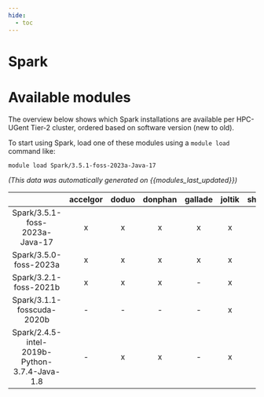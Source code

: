 ```yaml
---
hide:
  - toc
---
```


Spark
=====

# Available modules


The overview below shows which Spark installations are available per HPC-UGent Tier-2 cluster, ordered based on software version (new to old).

To start using Spark, load one of these modules using a `module load` command like:

```shell
module load Spark/3.5.1-foss-2023a-Java-17
```

*(This data was automatically generated on {{modules_last_updated}})*  

| |accelgor|doduo|donphan|gallade|joltik|shinx|skitty|
| :---: | :---: | :---: | :---: | :---: | :---: | :---: | :---: |
|Spark/3.5.1-foss-2023a-Java-17|x|x|x|x|x|-|x|
|Spark/3.5.0-foss-2023a|x|x|x|x|x|-|x|
|Spark/3.2.1-foss-2021b|x|x|x|-|x|-|x|
|Spark/3.1.1-fosscuda-2020b|-|-|-|-|x|-|-|
|Spark/2.4.5-intel-2019b-Python-3.7.4-Java-1.8|-|x|x|-|x|-|-|
